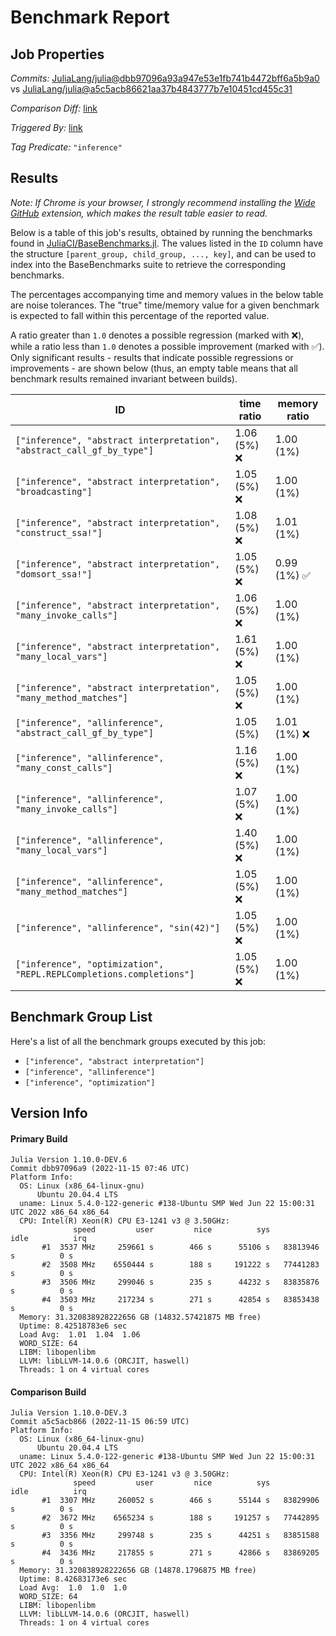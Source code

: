 # Benchmark Report

## Job Properties

*Commits:* [JuliaLang/julia@dbb97096a93a947e53e1fb741b4472bff6a5b9a0](https://github.com/JuliaLang/julia/commit/dbb97096a93a947e53e1fb741b4472bff6a5b9a0) vs [JuliaLang/julia@a5c5acb86621aa37b4843777b7e10451cd455c31](https://github.com/JuliaLang/julia/commit/a5c5acb86621aa37b4843777b7e10451cd455c31)

*Comparison Diff:* [link](https://github.com/JuliaLang/julia/compare/a5c5acb86621aa37b4843777b7e10451cd455c31..dbb97096a93a947e53e1fb741b4472bff6a5b9a0)

*Triggered By:* [link](https://github.com/JuliaLang/julia/pull/41199#issuecomment-1314914279)

*Tag Predicate:* `"inference"`

## Results

*Note: If Chrome is your browser, I strongly recommend installing the [Wide GitHub](https://chrome.google.com/webstore/detail/wide-github/kaalofacklcidaampbokdplbklpeldpj?hl=en)
extension, which makes the result table easier to read.*

Below is a table of this job's results, obtained by running the benchmarks found in
[JuliaCI/BaseBenchmarks.jl](https://github.com/JuliaCI/BaseBenchmarks.jl). The values
listed in the `ID` column have the structure `[parent_group, child_group, ..., key]`,
and can be used to index into the BaseBenchmarks suite to retrieve the corresponding
benchmarks.

The percentages accompanying time and memory values in the below table are noise tolerances. The "true"
time/memory value for a given benchmark is expected to fall within this percentage of the reported value.

A ratio greater than `1.0` denotes a possible regression (marked with :x:), while a ratio less
than `1.0` denotes a possible improvement (marked with :white_check_mark:). Only significant results - results
that indicate possible regressions or improvements - are shown below (thus, an empty table means that all
benchmark results remained invariant between builds).

| ID | time ratio | memory ratio |
|----|------------|--------------|
| `["inference", "abstract interpretation", "abstract_call_gf_by_type"]` | 1.06 (5%) :x: | 1.00 (1%)  |
| `["inference", "abstract interpretation", "broadcasting"]` | 1.05 (5%) :x: | 1.00 (1%)  |
| `["inference", "abstract interpretation", "construct_ssa!"]` | 1.08 (5%) :x: | 1.01 (1%)  |
| `["inference", "abstract interpretation", "domsort_ssa!"]` | 1.05 (5%) :x: | 0.99 (1%) :white_check_mark: |
| `["inference", "abstract interpretation", "many_invoke_calls"]` | 1.06 (5%) :x: | 1.00 (1%)  |
| `["inference", "abstract interpretation", "many_local_vars"]` | 1.61 (5%) :x: | 1.00 (1%)  |
| `["inference", "abstract interpretation", "many_method_matches"]` | 1.05 (5%) :x: | 1.00 (1%)  |
| `["inference", "allinference", "abstract_call_gf_by_type"]` | 1.05 (5%)  | 1.01 (1%) :x: |
| `["inference", "allinference", "many_const_calls"]` | 1.16 (5%) :x: | 1.00 (1%)  |
| `["inference", "allinference", "many_invoke_calls"]` | 1.07 (5%) :x: | 1.00 (1%)  |
| `["inference", "allinference", "many_local_vars"]` | 1.40 (5%) :x: | 1.00 (1%)  |
| `["inference", "allinference", "many_method_matches"]` | 1.05 (5%) :x: | 1.00 (1%)  |
| `["inference", "allinference", "sin(42)"]` | 1.05 (5%) :x: | 1.00 (1%)  |
| `["inference", "optimization", "REPL.REPLCompletions.completions"]` | 1.05 (5%) :x: | 1.00 (1%)  |

## Benchmark Group List

Here's a list of all the benchmark groups executed by this job:

- `["inference", "abstract interpretation"]`
- `["inference", "allinference"]`
- `["inference", "optimization"]`

## Version Info

#### Primary Build

```
Julia Version 1.10.0-DEV.6
Commit dbb97096a9 (2022-11-15 07:46 UTC)
Platform Info:
  OS: Linux (x86_64-linux-gnu)
      Ubuntu 20.04.4 LTS
  uname: Linux 5.4.0-122-generic #138-Ubuntu SMP Wed Jun 22 15:00:31 UTC 2022 x86_64 x86_64
  CPU: Intel(R) Xeon(R) CPU E3-1241 v3 @ 3.50GHz: 
              speed         user         nice          sys         idle          irq
       #1  3537 MHz     259661 s        466 s      55106 s   83813946 s          0 s
       #2  3508 MHz    6550444 s        188 s     191222 s   77441283 s          0 s
       #3  3506 MHz     299046 s        235 s      44232 s   83835876 s          0 s
       #4  3503 MHz     217234 s        271 s      42854 s   83853438 s          0 s
  Memory: 31.320838928222656 GB (14832.57421875 MB free)
  Uptime: 8.42518783e6 sec
  Load Avg:  1.01  1.04  1.06
  WORD_SIZE: 64
  LIBM: libopenlibm
  LLVM: libLLVM-14.0.6 (ORCJIT, haswell)
  Threads: 1 on 4 virtual cores

```

#### Comparison Build

```
Julia Version 1.10.0-DEV.3
Commit a5c5acb866 (2022-11-15 06:59 UTC)
Platform Info:
  OS: Linux (x86_64-linux-gnu)
      Ubuntu 20.04.4 LTS
  uname: Linux 5.4.0-122-generic #138-Ubuntu SMP Wed Jun 22 15:00:31 UTC 2022 x86_64 x86_64
  CPU: Intel(R) Xeon(R) CPU E3-1241 v3 @ 3.50GHz: 
              speed         user         nice          sys         idle          irq
       #1  3307 MHz     260052 s        466 s      55144 s   83829906 s          0 s
       #2  3672 MHz    6565234 s        188 s     191257 s   77442895 s          0 s
       #3  3356 MHz     299748 s        235 s      44251 s   83851588 s          0 s
       #4  3436 MHz     217855 s        271 s      42866 s   83869205 s          0 s
  Memory: 31.320838928222656 GB (14878.1796875 MB free)
  Uptime: 8.42683173e6 sec
  Load Avg:  1.0  1.0  1.0
  WORD_SIZE: 64
  LIBM: libopenlibm
  LLVM: libLLVM-14.0.6 (ORCJIT, haswell)
  Threads: 1 on 4 virtual cores

```
